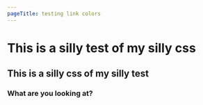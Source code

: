 ```yaml
---
pageTitle: testing link colors
---
```


# This is a silly test of my silly css

## This is a silly css of my silly test

### What are you looking at?
